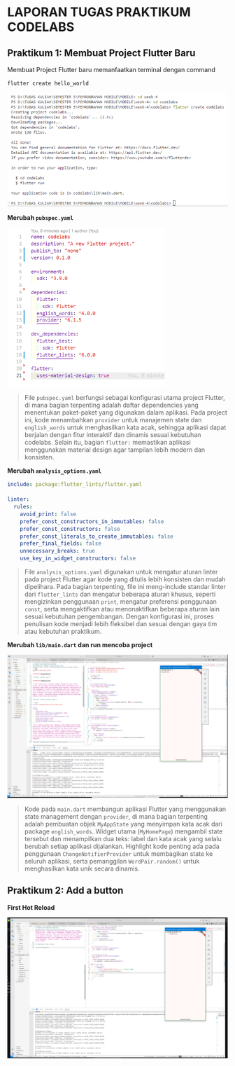# LAPORAN TUGAS PRAKTIKUM CODELABS

## Praktikum 1: Membuat Project Flutter Baru

Membuat Project Flutter baru memanfaatkan terminal dengan command 
```bash
flutter create hello_world
```
![tampilan](images/00.png)

**Merubah `pubspec.yaml`**

![tampilan](images/01.png)

> File `pubspec.yaml` berfungsi sebagai konfigurasi utama project Flutter, di mana bagian terpenting adalah daftar dependencies yang menentukan paket-paket yang digunakan dalam aplikasi. Pada project ini, kode menambahkan `provider` untuk manajemen state dan `english_words` untuk menghasilkan kata acak, sehingga aplikasi dapat berjalan dengan fitur interaktif dan dinamis sesuai kebutuhan codelabs. Selain itu, bagian `flutter:` memastikan aplikasi menggunakan material design agar tampilan lebih modern dan konsisten.

**Merubah `analysis_options.yaml`**

```yaml
include: package:flutter_lints/flutter.yaml

linter:
  rules:
    avoid_print: false
    prefer_const_constructors_in_immutables: false
    prefer_const_constructors: false
    prefer_const_literals_to_create_immutables: false
    prefer_final_fields: false
    unnecessary_breaks: true
    use_key_in_widget_constructors: false
```
> File `analysis_options.yaml` digunakan untuk mengatur aturan linter pada project Flutter agar kode yang ditulis lebih konsisten dan mudah dipelihara. Pada bagian terpenting, file ini meng-include standar linter dari `flutter_lints` dan mengatur beberapa aturan khusus, seperti mengizinkan penggunaan `print`, mengatur preferensi penggunaan `const`, serta mengaktifkan atau menonaktifkan beberapa aturan lain sesuai kebutuhan pengembangan. Dengan konfigurasi ini, proses penulisan kode menjadi lebih fleksibel dan sesuai dengan gaya tim atau kebutuhan praktikum.

**Merubah `lib/main.dart` dan run mencoba project**

![tampilan](images/02.png)

> Kode pada `main.dart` membangun aplikasi Flutter yang menggunakan state management dengan `provider`, di mana bagian terpenting adalah pembuatan objek `MyAppState` yang menyimpan kata acak dari package `english_words`. Widget utama (`MyHomePage`) mengambil state tersebut dan menampilkan dua teks: label dan kata acak yang selalu berubah setiap aplikasi dijalankan. Highlight kode penting ada pada penggunaan `ChangeNotifierProvider` untuk membagikan state ke seluruh aplikasi, serta pemanggilan `WordPair.random()` untuk menghasilkan kata unik secara dinamis.

## Praktikum 2: Add a button

**First Hot Reload**

![tampilan](images/03.png)